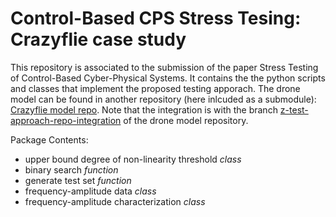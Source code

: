 # Control-Based CPS Stress Tesing: Crazyflie case study

This repository is associated to the submission of the paper Stress Testing of Control-Based Cyber-Physical Systems.
It contains the the python scripts and classes that implement the proposed testing apporach.
The drone model can be found in another repository (here inlcuded as a submodule): [Crazyflie model repo](https://github.com/ManCla/crazyflie-simulation-python). Note that the integration is with the branch [z-test-approach-repo-integration](https://github.com/ManCla/crazyflie-simulation-python/tree/ztest-approach-repo-integration) of the drone model repository.

Package Contents:

 * upper bound degree of non-linearity threshold _class_
 * binary search _function_
 * generate test set _function_
 * frequency-amplitude data _class_
 * frequency-amplitude characterization _class_
